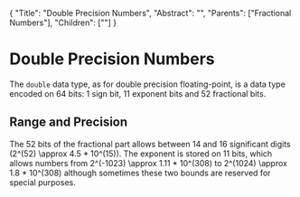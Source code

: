 {
    "Title": "Double Precision Numbers",
    "Abstract": "",
    "Parents": ["Fractional Numbers"],
    "Children": [""]
}

# Double Precision Numbers

The `double` data type, as for double precision floating-point, is a data type encoded on 64 bits: 1 sign bit, 11 exponent bits and 52 fractional bits.

## Range and Precision

The 52 bits of the fractional part allows between 14 and 16 significant digits (2^(52) \approx 4.5 * 10^(15)). The exponent is stored on 11 bits, which allows numbers from 2^(-1023) \approx 1.11 * 10^(308) to 2^(1024) \approx 1.8 * 10^(308) although sometimes these two bounds are reserved for special purposes.